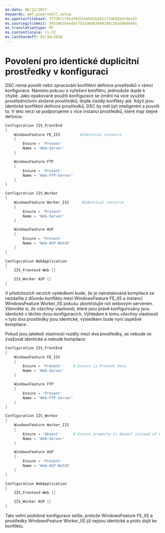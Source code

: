```yaml
---
ms.date: 06/12/2017
keywords: wmf,powershell,setup
ms.openlocfilehash: 3f73b7cf0cdf033cbd561b3412734692bb7decd7
ms.sourcegitcommit: 54534635eedacf531d8d6344019dc16a50b8b441
ms.translationtype: MT
ms.contentlocale: cs-CZ
ms.lasthandoff: 05/16/2018
---
```

# <a name="allowing-for-identical-duplicate-resources-in-a-configuration"></a>Povolení pro identické duplicitní prostředky v konfiguraci

DSC nemá povolit nebo zpracování konfliktní definice prostředků v rámci konfigurace. Namísto pokusu o vyřešení konfliktu, jednoduše dojde k chybě. Jako opakované použití konfigurace se změní na více využité prostřednictvím složené prostředků, dojde častěji konflikty atd. Když jsou identické konfliktní definice prostředků, DSC by měl být inteligentní a povolit to. V této verzi se podporujeme s více instancí prostředků, které mají stejné definice:

```powershell
Configuration IIS_FrontEnd
{
    WindowsFeature FE_IIS         #Identical resource
    {
        Ensure = 'Present'
        Name = 'Web-Server'
    }

    WindowsFeature FTP
    {
        Ensure = 'Present'
        Name = 'Web-FTP-Server'
    }
}

Configuration IIS_Worker
{
    WindowsFeature Worker_IIS      #Identical resource
    {
        Ensure = 'Present'
        Name = 'Web-Server'
    }

    WindowsFeature ASP
    {
        Ensure = 'Present'
        Name = 'Web-ASP-Net45'
    }
}

Configuration WebApplication
{
    IIS_Frontend Web {}

    IIS_Worker ASP {}
}
```

V předchozích verzích výsledkem bude, že je nainstalovaná kompilace se nezdařila z důvodu konfliktu mezi WindowsFeature FE_IIS a instancí WindowsFeature Worker_IIS pokusu zkontrolujte roli webovým serverem. Všimněte si, že *všechny* vlastnosti, které jsou právě konfigurovány jsou identické v těchto dvou konfiguracích. Vzhledem k tomu *všechny* vlastností v tyto dva prostředky jsou identické, výsledkem bude nyní úspěšné kompilace.

Pokud jsou jakékoli vlastnosti rozdíly mezi dva prostředky, se nebude se zvažovat identické a nebude kompilace:

```powershell
Configuration IIS_FrontEnd
{
    WindowsFeature FE_IIS
    {
        Ensure = 'Present'     # Ensure is Present here
        Name = 'Web-Server'
    }

    WindowsFeature FTP
    {
        Ensure = 'Present'
        Name = 'Web-FTP-Server'
    }
}

Configuration IIS_Worker
{
    WindowsFeature Worker_IIS
    {
        Ensure = 'Absent'      # Ensure property is Absent instead of Present
        Name = 'Web-Server'
    }

    WindowsFeature ASP
    {
        Ensure = 'Present'
        Name = 'Web-ASP-Net45'
    }
}

Configuration WebApplication
{
    IIS_Frontend Web {}

    IIS_Worker ASP {}
}
```

Tato velmi podobné konfigurace selže, protože WindowsFeature FE_IIS a prostředky WindowsFeature Worker_IIS již nejsou identické a proto dojít ke konfliktu.
